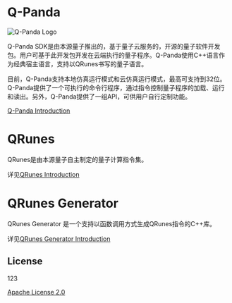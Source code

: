 # Q-Panda

![Q-Panda Logo](/img/Q_Panda_logo.png)

Q-Panda SDK是由本源量子推出的，基于量子云服务的，开源的量子软件开发包。用户可基于此开发包开发在云端执行的量子程序。Q-Panda使用C++语言作为经典宿主语言，支持以QRunes书写的量子语言。

目前，Q-Panda支持本地仿真运行模式和云仿真运行模式，最高可支持到32位。Q-Panda提供了一个可执行的命令行程序，通过指令控制量子程序的加载、运行和读出。另外，Q-Panda提供了一组API，可供用户自行定制功能。

[Q-Panda Introduction](/QPandaSDK/README.md)

# QRunes

QRunes是由本源量子自主制定的量子计算指令集。

详见[QRunes Introduction](/QRunes/README.md)

# QRunes Generator

QRunes Generator 是一个支持以函数调用方式生成QRunes指令的C++库。

详见[QRunes Generator Introduction](/QRunesGenerator/README.md)

## License

123

[Apache License 2.0](LICENSE)


